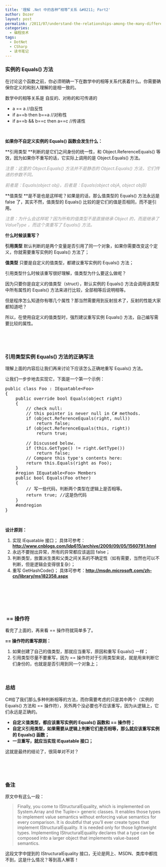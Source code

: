```yaml
---
title: '理解 .Net 中的各种“相等”关系 &#8211; Part2'
author: Dozer
layout: post
permalink: /2011/07/understand-the-relationships-among-the-many-different-concepts-of-equality-part2/
categories:
  - 编程技术
tags:
  - DotNet
  - CSharp
  - 读书笔记
---
```


### <span id="_Equals">实例的 Equals() 方法</span>

在讨论这个函数之前，你必须明确一下在数学中的相等关系代表着什么。你需要确保你定义的和别人理解的是相一致的。

数学中的相等关系是 自反的、对称的和可传递的

*   a == a //自反性
*   if a==b then b==a //对称性
*   if a==b && b==c then a==c //传递性

&nbsp;

**如果你不自定义实例的 Equals() 函数会发生什么：**

**引用类型 **判断的是它们之间身份的统一性，和 Object.ReferenceEquals() 等效，因为如果你不重写的话，它实际上调用的是 Object.Equals() 方法。

*<span style="color: #999999;">注意：这里的 Object.Equals() 方法并不是静态的 Object.Equals() 方法，它们传递的参数不同。</span>*

*<span style="color: #999999;">前者是：Equals(object obj)，后者是：Equals(object objA, object objB)</span>*

**值类型 **是不是也是这样呢？如果是的话，那么值类型的 Equals() 方法永远是 false 了，其实不然，值类型的 Equals() 比较的是它们的值是否相同，而不是引用。

*<span style="color: #999999;">注意：为什么会这样呢？因为所有的值类型不是直接继承 Object 的，而是继承了 ValueType ，而这个类重写了 Equals() 方法。</span>*

<!--more-->

**什么时候该重写？**

**引用类型** 默认判断的是两个变量是否引用了同一个对象，如果你需要改变这个定义，你就需要重写实例的 Equals() 方法了；

**值类型** 只要是自定义的值类型，都建议重写实例的 Equals() 方法；

引用类型什么时候该重写很好理解，值类型为什么要这么做呢？

因为只要你是自定义的值类型（struct），默认实例的 Equals() 方法会调用该类型中所有属性的 Equals() 方法来进行比较，全部相等后说明相等。

但是程序怎么知道你有哪几个属性？那当然需要用到反射技术了，反射的性能大家都知道吧？

所以，在使用自定义的值类型时，强烈建议重写实例 Equals() 方法，自己编写需要比较的属性。

&nbsp;

&nbsp;

### <span id="_Equals-2">引用类型实例 Equals() 方法的正确写法</span>

理解上面的内容后让我们再来讨论下应该怎么正确地重写 Equals() 方法。

让我们一步步地去实现它，下面是一个第一个示例：

<pre class="brush:csharp">public class Foo : IEquatable&lt;Foo&gt;
{
	public override bool Equals(object right)
	{
		// check null:
		// this pointer is never null in C# methods.
		if (object.ReferenceEquals(right, null))
			return false;
		if (object.ReferenceEquals(this, right))
			return true;

		// Discussed below.
		if (this.GetType() != right.GetType())
			return false;
		// Compare this type's contents here:
		return this.Equals(right as Foo);
	}
	#region IEquatable&lt;Foo&gt; Members
	public bool Equals(Foo other)
	{
		// 写一些代码，判断两个类型在逻辑上是否相等。
		return true; //这是伪代码
	}
	#endregion
}</pre>

&nbsp;

**设计原则：**

1.  实现 IEquatable<Foo> 接口； 具体可参考：**<http://www.cnblogs.com/ldp615/archive/2009/09/05/1560791.html>**
2.  永远不要抛出异常，所有的异常都应该返回 false；
3.  判断类型，放置派生类和父类之间关系的不确定性（如有需要，当然也可以不判断，但是逻辑会变得很复杂）；
4.  重写 GetHashCode()； 具体可参考：**<http://msdn.microsoft.com/zh-cn/library/ms182358.aspx>**

&nbsp;

&nbsp;

&nbsp;

### <span id="i"> == 操作符</span>

看完了上面的，再来看 == 操作符就简单多了。

**== 操作符的重写原则：**

1.  如果创建了自己的值类型，那就应当重写，原因和重写 Equals() 一样；
2.  引用类型尽量不要重写，因为 == 操作符对于引用类型来说，就是用来判断它们身份的，也就是是否引用到同一个对象上；

&nbsp;

### <span id="i-2">总结</span>

C#给了我们那么多种判断相等的方法，而你需要考虑的只是其中两个（实例的 Equals() 方法和 == 操作符），另外两个没必要也不应该重写，因为从逻辑上，它们永远是正确的。

*   **自定义值类型，都应该重写实例的 Equals() 函数和 == 操作符；**
*   **自定义引用类型，如果需要从逻辑上判断它们是否相等，那么就应该重写实例的 Equals() 函数；**
*   **一旦重写，就应当实现 IEquatable<T> 接口；**

这就是最终的结论了，很简单对不对？

&nbsp;

&nbsp;

### <span id="i-3">备注</span>

原文中有这么一段：

> Finally, you come to IStructuralEquality, which is implemented on System.Array and the Tuple<> generic classes. It enables those types to implement value semantics without enforcing value semantics for every comparison. It is doubtful that you’ll ever create types that implement IStructuralEquality. It is needed only for those lightweight types. Implementing IStructuralEquality declares that a type can be composed into a larger object that implements value-based semantics.

这段文字中提到的 IStructuralEquality 接口，无论是网上、MSDN、类库中都找不到，这是什么情况？等到高人解答！

&nbsp;
